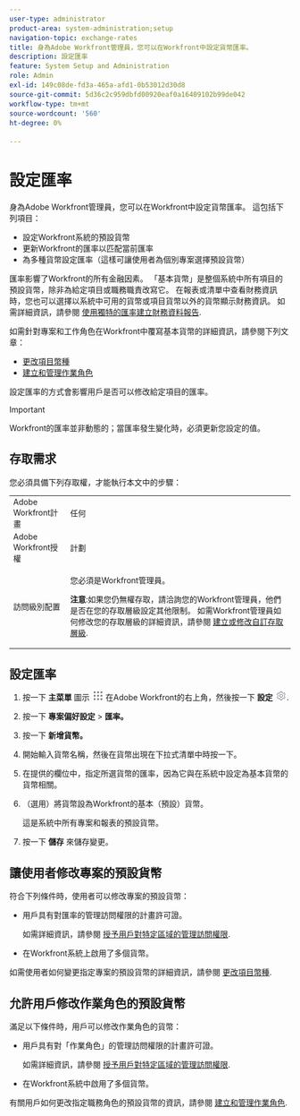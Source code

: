 ```yaml
---
user-type: administrator
product-area: system-administration;setup
navigation-topic: exchange-rates
title: 身為Adobe Workfront管理員，您可以在Workfront中設定貨幣匯率。
description: 設定匯率
feature: System Setup and Administration
role: Admin
exl-id: 149c08de-fd3a-465a-afd1-0b53012d30d8
source-git-commit: 5d36c2c959dbfd00920eaf0a16409102b99de042
workflow-type: tm+mt
source-wordcount: '560'
ht-degree: 0%

---
```


# 設定匯率

<!--
<p data-mc-conditions="QuicksilverOrClassic.Draft mode">*** DON'T DELETE, DRAFT OR HIDE THIS ARTICLE. IT IS LINKED TO THE PRODUCT, THROUGH THE CONTEXT SENSITIVE HELP LINKS. **</p>
-->

身為Adobe Workfront管理員，您可以在Workfront中設定貨幣匯率。 這包括下列項目：

* 設定Workfront系統的預設貨幣
* 更新Workfront的匯率以匹配當前匯率
* 為多種貨幣設定匯率（這樣可讓使用者為個別專案選擇預設貨幣）

匯率影響了Workfront的所有金融因素。 「基本貨幣」是整個系統中所有項目的預設貨幣，除非為給定項目或職務職責改寫它。 在報表或清單中查看財務資訊時，您也可以選擇以系統中可用的貨幣或項目貨幣以外的貨幣顯示財務資訊。 如需詳細資訊，請參閱 [使用獨特的匯率建立財務資料報告](../../../reports-and-dashboards/reports/creating-and-managing-reports/create-financial-data-reports-unique-exchange-rates.md).

如需針對專案和工作角色在Workfront中覆寫基本貨幣的詳細資訊，請參閱下列文章：

* [更改項目幣種](../../../manage-work/projects/project-finances/change-project-currency.md)
* [建立和管理作業角色](../../../administration-and-setup/set-up-workfront/organizational-setup/create-manage-job-roles.md)

設定匯率的方式會影響用戶是否可以修改給定項目的匯率。

>[!IMPORTANT]
>
>Workfront的匯率並非動態的；當匯率發生變化時，必須更新您設定的值。

## 存取需求

您必須具備下列存取權，才能執行本文中的步驟：

<table style="table-layout:auto"> 
 <col> 
 <col> 
 <tbody> 
  <tr> 
   <td role="rowheader">Adobe Workfront計畫</td> 
   <td>任何</td> 
  </tr> 
  <tr> 
   <td role="rowheader">Adobe Workfront授權</td> 
   <td>計劃</td> 
  </tr> 
  <tr> 
   <td role="rowheader">訪問級別配置</td> 
   <td> <p>您必須是Workfront管理員。</p> <p><b>注意</b>:如果您仍無權存取，請洽詢您的Workfront管理員，他們是否在您的存取層級設定其他限制。 如需Workfront管理員如何修改您的存取層級的詳細資訊，請參閱 <a href="../../../administration-and-setup/add-users/configure-and-grant-access/create-modify-access-levels.md" class="MCXref xref">建立或修改自訂存取層級</a>.</p> </td> 
  </tr> 
 </tbody> 
</table>

## 設定匯率

1. 按一下 **主菜單** 圖示 ![](assets/main-menu-icon.png) 在Adobe Workfront的右上角，然後按一下 **設定** ![](assets/gear-icon-settings.png).

1. 按一下 **專案偏好設定** > **匯率。**

1. 按一下 **新增貨幣。**
1. 開始輸入貨幣名稱，然後在貨幣出現在下拉式清單中時按一下。

1. 在提供的欄位中，指定所選貨幣的匯率，因為它與在系統中設定為基本貨幣的貨幣相關。
1. （選用）將貨幣設為Workfront的基本（預設）貨幣。

   這是系統中所有專案和報表的預設貨幣。

1. 按一下 **儲存** 來儲存變更。

## 讓使用者修改專案的預設貨幣

符合下列條件時，使用者可以修改專案的預設貨幣：

* 用戶具有對匯率的管理訪問權限的計畫許可證。

   如需詳細資訊，請參閱 [授予用戶對特定區域的管理訪問權限](../../../administration-and-setup/add-users/configure-and-grant-access/grant-users-admin-access-certain-areas.md).

* 在Workfront系統上啟用了多個貨幣。

如需使用者如何變更指定專案的預設貨幣的詳細資訊，請參閱 [更改項目幣種](../../../manage-work/projects/project-finances/change-project-currency.md).

## 允許用戶修改作業角色的預設貨幣

滿足以下條件時，用戶可以修改作業角色的貨幣：

* 用戶具有對「作業角色」的管理訪問權限的計畫許可證。

   如需詳細資訊，請參閱 [授予用戶對特定區域的管理訪問權限](../../../administration-and-setup/add-users/configure-and-grant-access/grant-users-admin-access-certain-areas.md).

* 在Workfront系統中啟用了多個貨幣。

有關用戶如何更改指定職務角色的預設貨幣的資訊，請參閱 [建立和管理作業角色](../../../administration-and-setup/set-up-workfront/organizational-setup/create-manage-job-roles.md).
